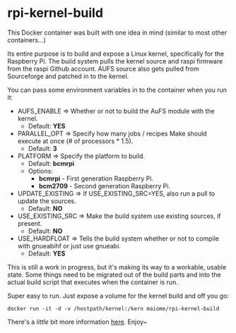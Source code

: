 rpi-kernel-build
================

This Docker container was built with one idea in mind (similar to most other containers...)

Its entire purpose is to build and expose a Linux kernel, specifically for the Raspberry Pi.
The build system pulls the kernel source and raspi firmware from the raspi Github account.
AUFS source also gets pulled from Sourceforge and patched in to the kernel. 

You can pass some environment variables in to the container when you run it:

  - AUFS_ENABLE => Whether or not to build the AuFS module with the kernel.
    - Default: **YES**
  - PARALLEL_OPT => Specify how many jobs / recipes Make should execute at once (# of processors * 1.5).
    - Default: **3**
  - PLATFORM => Specify the platform to build.
    - Default: **bcmrpi**
    - Options:
      - **bcmrpi** - First generation Raspberry Pi.
      - **bcm2709** - Second generation Raspberry Pi.
  - UPDATE_EXISTING => If USE_EXISTING_SRC=YES, also run a pull to update the sources.
    - Default: **NO**
  - USE_EXISTING_SRC => Make the build system use existing sources, if present.
    - Default: **NO**
  - USE_HARDFLOAT => Tells the build system whether or not to compile with gnueabihf or just use gnueabi.
    - Default: **YES**

This is still a work in progress, but it's making its way to a workable, usable state.  Some things
need to be migrated out of the build parts and into the actual build script that executes when the 
container is run.  

Super easy to run.  Just expose a volume for the kernel build and off you go:

    docker run -it -d -v /hostpath/kernel:/kern maiome/rpi-kernel-build
    
There's a *little* bit more information [here](http://blog.maio.me/rebuilding-a-raspi-kernel/). Enjoy~
